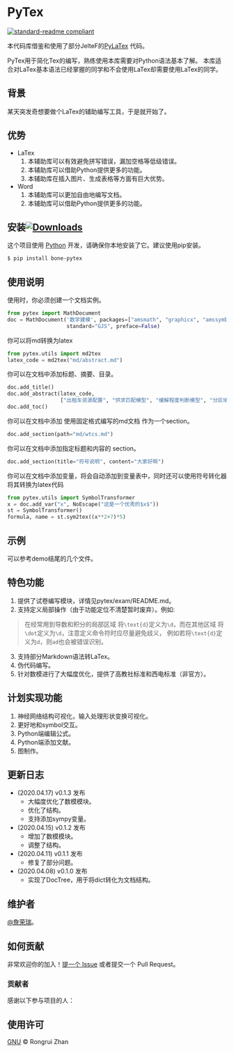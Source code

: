 # PyTex

[![standard-readme compliant](https://img.shields.io/badge/readme%20style-standard-brightgreen.svg?style=flat-square)](https://github.com/RichardLitt/standard-readme)

本代码库借鉴和使用了部分JelteF的[PyLaTex](https://github.com/JelteF/PyLaTeX) 代码。

PyTex用于简化Tex的编写，熟练使用本库需要对Python语法基本了解。
本库适合对LaTex基本语法已经掌握的同学和不会使用LaTex却需要使用LaTex的同学。

## 背景

某天突发奇想要做个LaTex的辅助编写工具，于是就开始了。

## 优势
- LaTex
    1. 本辅助库可以有效避免拼写错误，漏加空格等低级错误。
    2. 本辅助库可以借助Python提供更多的功能。
    3. 本辅助库在插入图片、生成表格等方面有巨大优势。
- Word
    1. 本辅助库可以更加自由地编写文档。
    2. 本辅助库可以借助Python提供更多的功能。

## 安装[![Downloads](https://pepy.tech/badge/bone-pytex)](https://pepy.tech/project/bone-pytex)

这个项目使用 [Python](http://nodejs.org) 开发，请确保你本地安装了它。建议使用pip安装。

```sh
$ pip install bone-pytex
```

## 使用说明

使用时，你必须创建一个文档实例。

```python
from pytex import MathDocument
doc = MathDocument('数学建模', packages=["amsmath", "graphicx", "amssymb", "cite"],
                   standard="GJS", preface=False)
```

你可以将md转换为latex

```python
from pytex.utils import md2tex
latex_code = md2tex("md/abstract.md")
```

你可以在文档中添加标题、摘要、目录。

```python
doc.add_title()
doc.add_abstract(latex_code, 
                 ["出租车资源配置", "供求匹配模型", "缓解程度判断模型", "分区域动态实时补贴方案"])
doc.add_toc()
```

你可以在文档中添加 使用固定格式编写的md文档 作为一个section。

```python
doc.add_section(path="md/wtcs.md")
```

你可以在文档中添加指定标题和内容的 section。

```python
doc.add_section(title="符号说明", content="大家好啊")
```

你可以在文档中添加变量，将会自动添加到变量表中，同时还可以使用符号转化器将其转换为latex代码

```python
from pytex.utils import SymbolTransformer
x = doc.add_var("x", NoEscape("这是一个优秀的$x$"))
st = SymbolTransformer()
formula, name = st.sym2tex((x**2+7)*5)
```

## 示例

可以参考demo结尾的几个文件。

## 特色功能
1. 提供了试卷编写模块，详情见pytex/exam/README.md。<br/>
2. 支持定义局部操作（由于功能定位不清楚暂时废弃）。例如:
> 在经常用到导数和积分的局部区域
> 将`\text{d}`定义为`\d`，而在其他区域
> 将`\dot`定义为`\d`，注意定义命令符时应尽量避免歧义，
> 例如若将`\text{d}`定义为`d`，则`ad`也会被错误识别。
3. 支持部分Markdown语法转LaTex。
4. 伪代码编写。
5. 针对数模进行了大幅度优化，提供了高教社标准和西电标准（非官方）。

## 计划实现功能
1. 神经网络结构可视化，输入处理形状变换可视化。
2. 更好地和symbol交互。
3. Python端编辑公式。
3. Python端添加文献。
4. 图制作。

## 更新日志
- (2020.04.17) v0.1.3 发布
    - 大幅度优化了数模模块。
    - 优化了结构。
    - 支持添加sympy变量。
- (2020.04.15) v0.1.2 发布
    - 增加了数模模块。
    - 调整了结构。
- (2020.04.11) v0.1.1 发布
    - 修复了部分问题。
- (2020.04.08) v0.1.0 发布
    - 实现了DocTree，用于将dict转化为文档结构。

## 维护者

[@詹荣瑞](https://github.com/tczrr1999)。

## 如何贡献

非常欢迎你的加入！[提一个 Issue](https://github.com/tczrr1999/pytex/issues/new) 或者提交一个 Pull Request。

### 贡献者

感谢以下参与项目的人：


## 使用许可

[GNU](LICENSE) © Rongrui Zhan